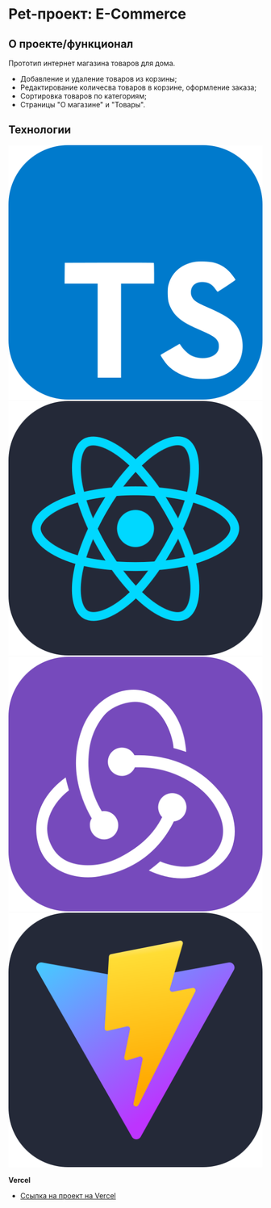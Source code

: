 # Pet-проект: E-Commerce

## О проекте/функционал

Прототип интернет магазина товаров для дома.

- Добавление и удаление товаров из корзины;
- Редактирование количесва товаров в корзине, оформление заказа;
- Сортировка товаров по категориям;
- Страницы "О магазине" и "Товары".

## Технологии

![TypeScript](https://github.com/tandpfun/skill-icons/raw/main/icons/TypeScript.svg)
![ReactJS](https://github.com/tandpfun/skill-icons/raw/main/icons/React-Dark.svg)
![Redux](https://github.com/tandpfun/skill-icons/raw/main/icons/Redux.svg)
![Vite](https://github.com/tandpfun/skill-icons/raw/main/icons/Vite-Dark.svg)

**Vercel**

- [Ссылка на проект на Vercel](https://i-store-pearl.vercel.app/)
